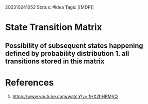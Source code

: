202310241053
Status: #idea
Tags: [[MDP]]

# State Transition Matrix

Possibility of subsequent states happening defined by probability distribution
	1. all transitions stored in this matrix
---
# References

1. https://www.youtube.com/watch?v=lfHX2hHRMVQ